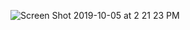 ![Screen Shot 2019-10-05 at 2 21 23 PM](https://user-images.githubusercontent.com/35706354/66260406-70255800-e77b-11e9-9c4b-b072c0a02b4a.png)
